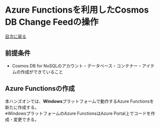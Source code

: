 # Azure Functionsを利用したCosmos DB Change Feedの操作

[目次に戻る](./readme.md)

## 前提条件

- Cosmos DB for NoSQLのアカウント・データベース・コンテナー・アイテムの作成ができていること

## Azure Functionsの作成

本ハンズオンでは、**Windows**プラットフォームで動作するAzure Functionsを新たに作成する。  
※WindowsプラットフォームのAzure FunctionsはAzure Portal上でコードを作成・変更できる。


